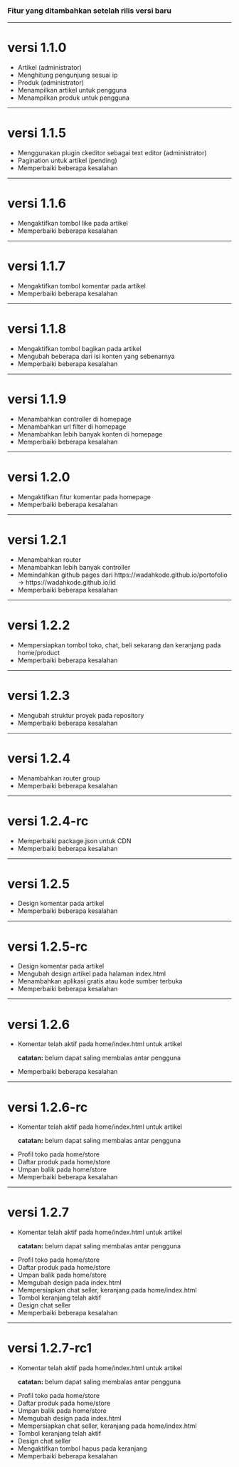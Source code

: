 <h3>
    Fitur yang ditambahkan setelah rilis versi baru
</h3>
<hr>

# versi 1.1.0

<ul>
    <li>Artikel (administrator)</li>
    <li>Menghitung pengunjung sesuai ip</li>
    <li>Produk (administrator)</li>
    <li>Menampilkan artikel untuk pengguna</li>
    <li>Menampilkan produk untuk pengguna</li>
</ul>
<hr>

# versi 1.1.5

<ul>
    <li>Menggunakan plugin ckeditor sebagai text editor (administrator)</li>
    <li>Pagination untuk artikel (pending)</li>
    <li>Memperbaiki beberapa kesalahan</li>
</ul>
<hr>

# versi 1.1.6

<ul>
    <li>Mengaktifkan tombol like pada artikel</li>
    <li>Memperbaiki beberapa kesalahan</li>
</ul>
<hr>

# versi 1.1.7

<ul>
    <li>Mengaktifkan tombol komentar pada artikel</li>
    <li>Memperbaiki beberapa kesalahan</li>
</ul>
<hr>

# versi 1.1.8

<ul>
    <li>Mengaktifkan tombol bagikan pada artikel</li>
    <li>Mengubah beberapa dari isi konten yang sebenarnya</li>
    <li>Memperbaiki beberapa kesalahan</li>
</ul>
<hr>

# versi 1.1.9

<ul>
    <li>Menambahkan controller di homepage</li>
    <li>Menambahkan url filter di homepage</li>
    <li>Menambahkan lebih banyak konten di homepage</li>
    <li>Memperbaiki beberapa kesalahan</li>
</ul>
<hr>

# versi 1.2.0

<ul>
    <li>Mengaktifkan fitur komentar pada homepage</li>
    <li>Memperbaiki beberapa kesalahan</li>
</ul>
<hr>

# versi 1.2.1

<ul>
    <li>Menambahkan router</li>
    <li>Menambahkan lebih banyak controller</li>
    <li>Memindahkan github pages dari https://wadahkode.github.io/portofolio -> https://wadahkode.github.io/id</li>
    <li>Memperbaiki beberapa kesalahan</li>
</ul>
<hr>

# versi 1.2.2

<ul>
    <li>Mempersiapkan tombol toko, chat, beli sekarang dan keranjang pada home/product</li>
    <li>Memperbaiki beberapa kesalahan</li>
</ul>
<hr>

# versi 1.2.3

<ul>
    <li>Mengubah struktur proyek pada repository</li>
    <li>Memperbaiki beberapa kesalahan</li>
</ul>
<hr>

# versi 1.2.4

<ul>
    <li>Menambahkan router group</li>
    <li>Memperbaiki beberapa kesalahan</li>
</ul>
<hr>

# versi 1.2.4-rc

<ul>
    <li>Memperbaiki package.json untuk CDN</li>
    <li>Memperbaiki beberapa kesalahan</li>
</ul>
<hr>

# versi 1.2.5

<ul>
    <li>Design komentar pada artikel</li>
    <li>Memperbaiki beberapa kesalahan</li>
</ul>
<hr>

# versi 1.2.5-rc

<ul>
    <li>Design komentar pada artikel</li>
    <li>Mengubah design artikel pada halaman index.html</li>
    <li>Menambahkan aplikasi gratis atau kode sumber terbuka</li>
    <li>Memperbaiki beberapa kesalahan</li>
</ul>
<hr>

# versi 1.2.6

<ul>
    <li>
        Komentar telah aktif pada home/index.html untuk artikel<br>
        <p><b>catatan:</b> belum dapat saling membalas antar pengguna</p>
    </li>
    <li>Memperbaiki beberapa kesalahan</li>
</ul>
<hr>

# versi 1.2.6-rc

<ul>
    <li>
        Komentar telah aktif pada home/index.html untuk artikel<br>
        <p><b>catatan:</b> belum dapat saling membalas antar pengguna</p>
    </li>
    <li>Profil toko pada home/store</li>
    <li>Daftar produk pada home/store</li>
    <li>Umpan balik pada home/store</li>
    <li>Memperbaiki beberapa kesalahan</li>
</ul>
<hr>

# versi 1.2.7

<ul>
    <li>
        Komentar telah aktif pada home/index.html untuk artikel<br>
        <p><b>catatan:</b> belum dapat saling membalas antar pengguna</p>
    </li>
    <li>Profil toko pada home/store</li>
    <li>Daftar produk pada home/store</li>
    <li>Umpan balik pada home/store</li>
    <li>Memgubah design pada index.html</li>
    <li>Mempersiapkan chat seller, keranjang pada home/index.html</li>
    <li>Tombol keranjang telah aktif</li>
    <li>Design chat seller</li>
    <li>Memperbaiki beberapa kesalahan</li>
</ul>
<hr>

# versi 1.2.7-rc1

<ul>
    <li>
        Komentar telah aktif pada home/index.html untuk artikel<br>
        <p><b>catatan:</b> belum dapat saling membalas antar pengguna</p>
    </li>
    <li>Profil toko pada home/store</li>
    <li>Daftar produk pada home/store</li>
    <li>Umpan balik pada home/store</li>
    <li>Memgubah design pada index.html</li>
    <li>Mempersiapkan chat seller, keranjang pada home/index.html</li>
    <li>Tombol keranjang telah aktif</li>
    <li>Design chat seller</li>
    <li>Mengaktifkan tombol hapus pada keranjang</li>
    <li>Memperbaiki beberapa kesalahan</li>
</ul>